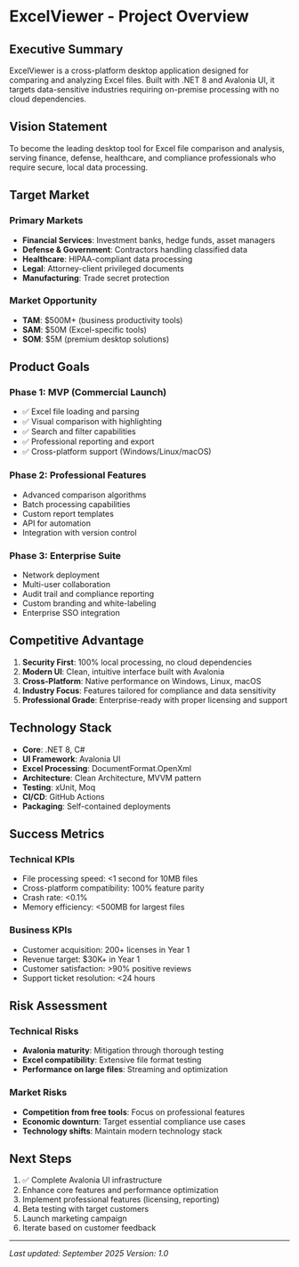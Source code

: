 # ExcelViewer - Project Overview

## Executive Summary

ExcelViewer is a cross-platform desktop application designed for comparing and analyzing Excel files. Built with .NET 8 and Avalonia UI, it targets data-sensitive industries requiring on-premise processing with no cloud dependencies.

## Vision Statement

To become the leading desktop tool for Excel file comparison and analysis, serving finance, defense, healthcare, and compliance professionals who require secure, local data processing.

## Target Market

### Primary Markets
- **Financial Services**: Investment banks, hedge funds, asset managers
- **Defense & Government**: Contractors handling classified data
- **Healthcare**: HIPAA-compliant data processing
- **Legal**: Attorney-client privileged documents
- **Manufacturing**: Trade secret protection

### Market Opportunity
- **TAM**: $500M+ (business productivity tools)
- **SAM**: $50M (Excel-specific tools)
- **SOM**: $5M (premium desktop solutions)

## Product Goals

### Phase 1: MVP (Commercial Launch)
- ✅ Excel file loading and parsing
- ✅ Visual comparison with highlighting
- ✅ Search and filter capabilities
- ✅ Professional reporting and export
- ✅ Cross-platform support (Windows/Linux/macOS)

### Phase 2: Professional Features
- Advanced comparison algorithms
- Batch processing capabilities
- Custom report templates
- API for automation
- Integration with version control

### Phase 3: Enterprise Suite
- Network deployment
- Multi-user collaboration
- Audit trail and compliance reporting
- Custom branding and white-labeling
- Enterprise SSO integration

## Competitive Advantage

1. **Security First**: 100% local processing, no cloud dependencies
2. **Modern UI**: Clean, intuitive interface built with Avalonia
3. **Cross-Platform**: Native performance on Windows, Linux, macOS
4. **Industry Focus**: Features tailored for compliance and data sensitivity
5. **Professional Grade**: Enterprise-ready with proper licensing and support

## Technology Stack

- **Core**: .NET 8, C#
- **UI Framework**: Avalonia UI
- **Excel Processing**: DocumentFormat.OpenXml
- **Architecture**: Clean Architecture, MVVM pattern
- **Testing**: xUnit, Moq
- **CI/CD**: GitHub Actions
- **Packaging**: Self-contained deployments

## Success Metrics

### Technical KPIs
- File processing speed: <1 second for 10MB files
- Cross-platform compatibility: 100% feature parity
- Crash rate: <0.1%
- Memory efficiency: <500MB for largest files

### Business KPIs
- Customer acquisition: 200+ licenses in Year 1
- Revenue target: $30K+ in Year 1
- Customer satisfaction: >90% positive reviews
- Support ticket resolution: <24 hours

## Risk Assessment

### Technical Risks
- **Avalonia maturity**: Mitigation through thorough testing
- **Excel compatibility**: Extensive file format testing
- **Performance on large files**: Streaming and optimization

### Market Risks
- **Competition from free tools**: Focus on professional features
- **Economic downturn**: Target essential compliance use cases
- **Technology shifts**: Maintain modern technology stack

## Next Steps

1. ✅ Complete Avalonia UI infrastructure
2. Enhance core features and performance optimization
3. Implement professional features (licensing, reporting)
4. Beta testing with target customers
5. Launch marketing campaign
6. Iterate based on customer feedback

---

*Last updated: September 2025*
*Version: 1.0*